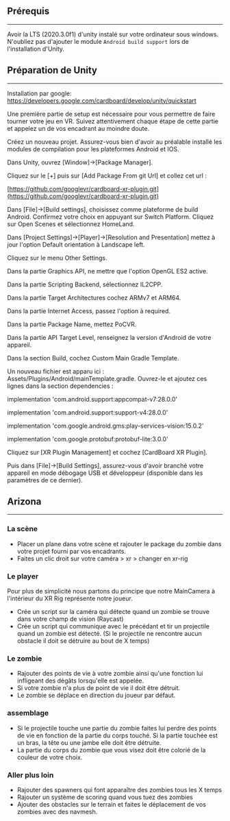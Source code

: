 ## Prérequis
---

Avoir la LTS (2020.3.0f1) d'unity instalé sur votre ordinateur sous windows.
N'oubliez pas d'ajouter le module `Android build support` lors de l'installation d'Unity.

## Préparation de Unity
---

Installation par google: https://developers.google.com/cardboard/develop/unity/quickstart

Une première partie de setup est nécessaire pour vous permettre de faire tourner votre jeu en VR. Suivez attentivement chaque étape de cette partie et appelez un de vos encadrant au moindre doute.

Créez un nouveau projet. Assurez-vous bien d'avoir au préalable installé les modules de compilation pour les plateformes Android et IOS.

Dans Unity, ouvrez \[Window\]->\[Package Manager\].

Cliquez sur le \[+\] puis sur \[Add Package From git Url\] et collez cet url :

[https://github.com/googlevr/cardboard-xr-plugin.git](https://github.com/googlevr/cardboard-xr-plugin.git)

Dans \[File\]->\[Build settings\], choisissez comme plateforme de build Android. Confirmez votre choix en appuyant sur Switch Platform. Cliquez sur Open Scenes et sélectionnez HomeLand.

Dans \[Project Settings\]->\[Player\]->\[Resolution and Presentation\] mettez à jour l'option Default orientation à Landscape left.

Cliquez sur le menu Other Settings.

Dans la partie Graphics API, ne mettre que l'option OpenGL ES2 active.

Dans la partie Scripting Backend, sélectionnez IL2CPP.

Dans la partie Target Architectures cochez ARMv7 et ARM64.

Dans la partie Internet Access, passez l'option à required.

Dans la partie Package Name, mettez PoCVR.

Dans la partie API Target Level, renseignez la version d'Android de votre appareil.

Dans la section Build, cochez Custom Main Gradle Template.

Un nouveau fichier est apparu ici : Assets/Plugins/Android/mainTemplate.gradle. Ouvrez-le et ajoutez ces lignes dans la section dependencies :

implementation 'com.android.support:appcompat-v7:28.0.0'

implementation 'com.android.support:support-v4:28.0.0'

implementation 'com.google.android.gms:play-services-vision:15.0.2'

implementation 'com.google.protobuf:protobuf-lite:3.0.0'

Cliquez sur \[XR Plugin Management\] et cochez \[CardBoard XR Plugin\].

Puis dans \[File\]->\[Build Settings\], assurez-vous d'avoir branché votre appareil en mode débogage USB et développeur (disponible dans les paramètres de ce dernier).

## Arizona
---

### La scène

- Placer un plane dans votre scène et rajouter le package du zombie dans votre projet fourni par vos encadrants.
- Faites un clic droit sur votre caméra > xr > changer en xr-rig

### Le player

Pour plus de simplicité nous partons du principe que notre MainCamera à l'intérieur du XR Rig représente notre joueur.

- Crée un script sur la caméra qui détecte quand un zombie se trouve dans votre champ de vision (Raycast)
- Crée un script qui communique avec le précédant et tir un projectile quand un zombie est détecté. (Si le projectile ne rencontre aucun obstacle il doit se détruire au bout de X temps)

### Le zombie

- Rajouter des points de vie à votre zombie ainsi qu'une fonction lui infligeant des dégâts lorsqu'elle est appelée.
- Si votre zombie n'a plus de point de vie il doit être détruit.
- Le zombie se déplace en direction du joueur par défaut.

### assemblage

- Si le projectile touche une partie du zombie faites lui perdre des points de vie en fonction de la partie du corps touché. Si la partie touchée est un bras, la tête ou une jambe elle doit être détruite.
- La partie du corps du zombie que vous visez doit être colorié de la couleur de votre choix.

### Aller plus loin

-	Rajouter des spawners qui font apparaître des zombies tous les X temps
-	Rajouter un système de scoring quand vous tuez des zombies
-	Ajouter des obstacles sur le terrain et faites le déplacement de vos zombies avec des navmesh.